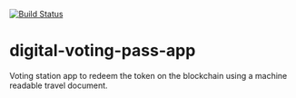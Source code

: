 [![Build Status](https://travis-ci.org/digital-voting-pass/digital-voting-pass-app.svg?branch=develop)](https://travis-ci.org/digital-voting-pass/digital-voting-pass-app)

# digital-voting-pass-app
Voting station app to redeem the token on the blockchain using a machine readable travel document.
